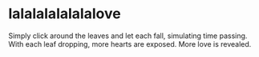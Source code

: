 # lalalalalalalalove

Simply click around the leaves and let each fall, simulating time passing.
With each leaf dropping, more hearts are exposed. More love is revealed. 
